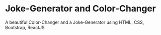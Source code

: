 # Joke-Generator and Color-Changer
A beautiful Color-Changer and a Joke-Generator using HTML, CSS, Bootstrap, ReactJS 
